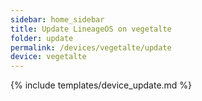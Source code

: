 ```yaml
---
sidebar: home_sidebar
title: Update LineageOS on vegetalte
folder: update
permalink: /devices/vegetalte/update
device: vegetalte
---
```

{% include templates/device_update.md %}
